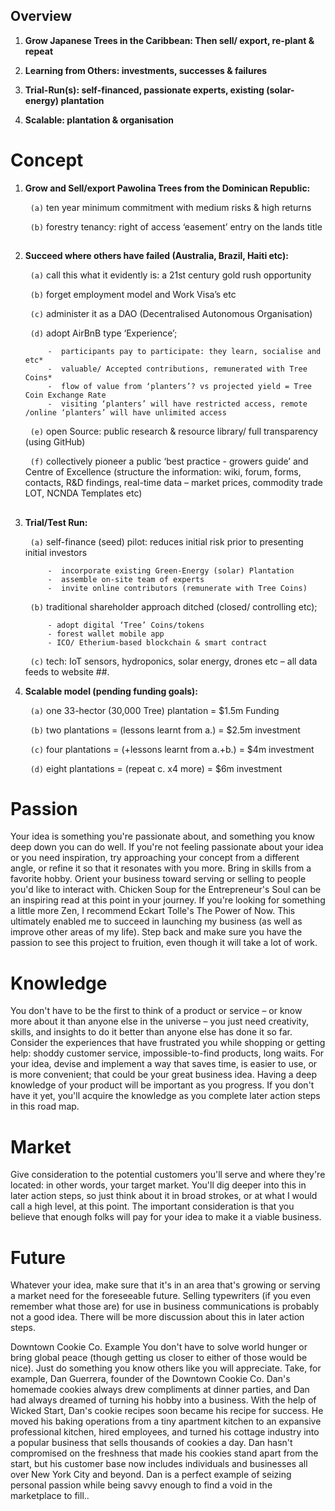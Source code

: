 
**Overview**
--------

1. **Grow Japanese Trees in the Caribbean:  Then sell/ export, re-plant & repeat**

2. **Learning from Others: investments, successes & failures**

3. **Trial-Run(s): self-financed,  passionate experts, existing (solar-energy) plantation**

4. **Scalable: plantation & organisation**


# Concept

1. **Grow and Sell/export Pawolina Trees from the Dominican Republic:**

      &nbsp;&nbsp;`(a)`  ten year minimum commitment with medium risks & high returns

      &nbsp;&nbsp;`(b)`  forestry tenancy: right of access ‘easement’ entry on the lands title
 ##                                 
       
2. **Succeed where others have failed (Australia, Brazil, Haiti etc):**

      &nbsp;&nbsp;`(a)`  call this what it evidently is: a 21st century gold rush opportunity

      &nbsp;&nbsp;`(b)`  forget employment model and Work Visa’s etc

      &nbsp;&nbsp;`(c)`  administer it as a DAO (Decentralised Autonomous Organisation)

      &nbsp;&nbsp;`(d)`  adopt AirBnB type ‘Experience’;
   
            -  participants pay to participate: they learn, socialise and etc*
            -  valuable/ Accepted contributions, remunerated with Tree Coins*   
            -  flow of value from ‘planters’? vs projected yield = Tree Coin Exchange Rate
            -  visiting ‘planters’ will have restricted access, remote /online ‘planters’ will have unlimited access
     
      &nbsp;&nbsp;`(e)`  open Source: public research & resource library/  full transparency (using GitHub)
   
      &nbsp;&nbsp;`(f)`  collectively pioneer a public ‘best practice - growers guide’ and Centre of Excellence (structure the information: wiki, forum, forms, contacts, R&D findings, real-time data – market prices, commodity trade LOT, NCNDA Templates etc)
##

3. **Trial/Test Run:**


      &nbsp;&nbsp;`(a)`  self-finance (seed) pilot: reduces initial risk prior to presenting initial investors
   
            -  incorporate existing Green-Energy (solar) Plantation
            -  assemble on-site team of experts
            -  invite online contributors (remunerate with Tree Coins)
    
      &nbsp;&nbsp;`(b)`  traditional shareholder approach ditched (closed/ controlling etc);
   
            - adopt digital ‘Tree’ Coins/tokens
            - forest wallet mobile app 
            - ICO/ Etherium-based blockchain & smart contract
            
      &nbsp;&nbsp;`(c)`  tech: IoT sensors, hydroponics, solar energy, drones etc – all data feeds to website
##.
 
4. **Scalable model (pending funding goals):**

      &nbsp;&nbsp;`(a)`  one 33-hector (30,000 Tree) plantation = $1.5m Funding
   
      &nbsp;&nbsp;`(b)`  two plantations = (lessons learnt from a.)  = $2.5m investment
   
      &nbsp;&nbsp;`(c)`  four plantations = (+lessons learnt from a.+b.)  = $4m investment
   
      &nbsp;&nbsp;`(d)`  eight plantations = (repeat c. x4 more) = $6m investment
##

# Passion
Your idea is something you're passionate about, and something you know deep down you can do well. If you're not feeling passionate about your idea or you need inspiration, try approaching your concept from a different angle, or refine it so that it resonates with you more. Bring in skills from a favorite hobby. Orient your business toward serving or selling to people you'd like to interact with. Chicken Soup for the Entrepreneur's Soul can be an inspiring read at this point in your journey. If you're looking for something a little more Zen, I recommend Eckart Tolle's The Power of Now. This ultimately enabled me to succeed in launching my business (as well as improve other areas of my life). Step back and make sure you have the passion to see this project to fruition, even though it will take a lot of work.

# Knowledge
You don't have to be the first to think of a product or service – or know more about it than anyone else in the universe – you just need creativity, skills, and insights to do it better than anyone else has done it so far. Consider the experiences that have frustrated you while shopping or getting help: shoddy customer service, impossible-to-find products, long waits. For your idea, devise and implement a way that saves time, is easier to use, or is more convenient; that could be your great business idea. Having a deep knowledge of your product will be important as you progress. If you don't have it yet, you'll acquire the knowledge as you complete later action steps in this road map.

# Market
Give consideration to the potential customers you'll serve and where they're located: in other words, your target market. You'll dig deeper into this in later action steps, so just think about it in broad strokes, or at what I would call a high level, at this point. The important consideration is that you believe that enough folks will pay for your idea to make it a viable business.

# Future
Whatever your idea, make sure that it's in an area that's growing or serving a market need for the foreseeable future. Selling typewriters (if you even remember what those are) for use in business communications is probably not a good idea. There will be more discussion about this in later action steps.
 
Downtown Cookie Co. Example
You don't have to solve world hunger or bring global peace (though getting us closer to either of those would be nice). Just do something you know others like you will appreciate. Take, for example, Dan Guerrera, founder of the Downtown Cookie Co. Dan's homemade cookies always drew compliments at dinner parties, and Dan had always dreamed of turning his hobby into a business. With the help of Wicked Start, Dan's cookie recipes soon became his recipe for success. He moved his baking operations from a tiny apartment kitchen to an expansive professional kitchen, hired employees, and turned his cottage industry into a popular business that sells thousands of cookies a day. Dan hasn't compromised on the freshness that made his cookies stand apart from the start, but his customer base now includes individuals and businesses all over New York City and beyond. Dan is a perfect example of seizing personal passion while being savvy enough to find a void in the marketplace to fill..
